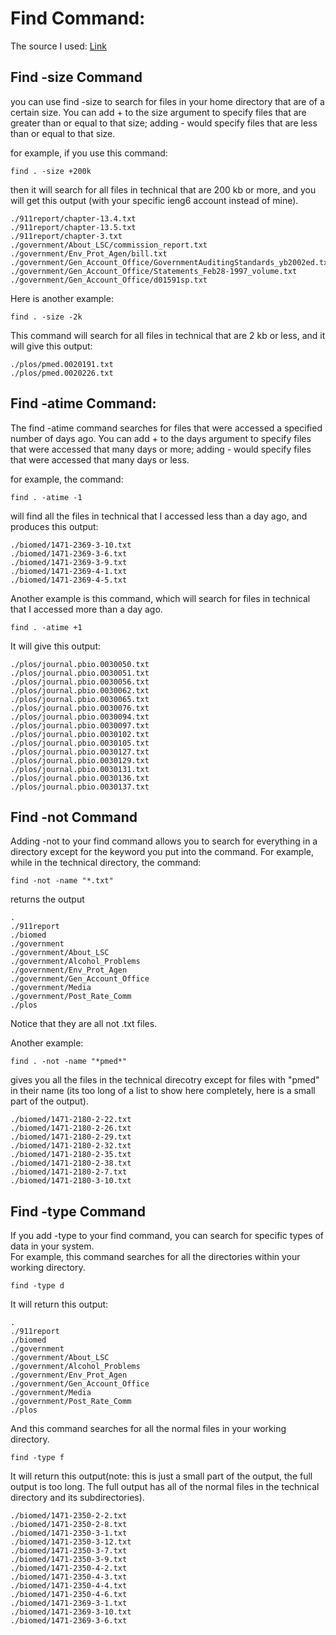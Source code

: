 # Find Command:


The source I used: [Link](https://www.hostinger.com/tutorials/how-to-use-find-and-locate-commands-in-linux/)

## Find -size Command
you can use find -size to search for files in your home directory that are of a certain size. You can add + to the size argument to specify files that are greater than or equal to that size; adding - would specify files that are less than or equal to that size.

for example, if you use this command:

```
find . -size +200k
```
then it will search for all files in technical that are 200 kb or more, and you will get this output (with your specific ieng6 account instead of mine).
```
./911report/chapter-13.4.txt
./911report/chapter-13.5.txt
./911report/chapter-3.txt
./government/About_LSC/commission_report.txt
./government/Env_Prot_Agen/bill.txt
./government/Gen_Account_Office/GovernmentAuditingStandards_yb2002ed.txt
./government/Gen_Account_Office/Statements_Feb28-1997_volume.txt
./government/Gen_Account_Office/d01591sp.txt
```

Here is another example:

```
find . -size -2k
```
This command will search for all files in technical that are 2 kb or less, and it will give this output:
```
./plos/pmed.0020191.txt
./plos/pmed.0020226.txt
```


## Find -atime Command:

The find -atime command searches for files that were accessed a specified number of days ago. You can add + to the days argument to specify files that were accessed that many days or more; adding - would specify files that were accessed that many days or less.

for example, the command:
```
find . -atime -1
```
will find all the files in technical that I accessed less than a day ago, and produces this output:
```
./biomed/1471-2369-3-10.txt
./biomed/1471-2369-3-6.txt
./biomed/1471-2369-3-9.txt
./biomed/1471-2369-4-1.txt
./biomed/1471-2369-4-5.txt
```
Another example is this command, which will search for files in technical that I accessed more than a day ago. 
```
find . -atime +1
```
It will give this output:
```
./plos/journal.pbio.0030050.txt
./plos/journal.pbio.0030051.txt
./plos/journal.pbio.0030056.txt
./plos/journal.pbio.0030062.txt
./plos/journal.pbio.0030065.txt
./plos/journal.pbio.0030076.txt
./plos/journal.pbio.0030094.txt
./plos/journal.pbio.0030097.txt
./plos/journal.pbio.0030102.txt
./plos/journal.pbio.0030105.txt
./plos/journal.pbio.0030127.txt
./plos/journal.pbio.0030129.txt
./plos/journal.pbio.0030131.txt
./plos/journal.pbio.0030136.txt
./plos/journal.pbio.0030137.txt
```

## Find -not Command

Adding -not to your find command allows you to search for everything in a directory except for the keyword you put into 
the command. For example, while in the technical directory, the command:
```
find -not -name "*.txt"
```
returns the output
```
.
./911report
./biomed
./government
./government/About_LSC
./government/Alcohol_Problems
./government/Env_Prot_Agen
./government/Gen_Account_Office
./government/Media
./government/Post_Rate_Comm
./plos
```
Notice that they are all not .txt files.

Another example:
```
find . -not -name "*pmed*"
```
gives you all the files in the technical direcotry except for files with "pmed" in their name (its too long of a list to show
here completely, here is a small part of the output).
```
./biomed/1471-2180-2-22.txt
./biomed/1471-2180-2-26.txt
./biomed/1471-2180-2-29.txt
./biomed/1471-2180-2-32.txt
./biomed/1471-2180-2-35.txt
./biomed/1471-2180-2-38.txt
./biomed/1471-2180-2-7.txt
./biomed/1471-2180-3-10.txt
```

## Find -type Command

If you add -type to your find command, you can search for specific types of data in your system. <br>
For example, this command searches for all the directories within your working directory.
```
find -type d
```
It will return this output:
```
.
./911report
./biomed
./government
./government/About_LSC
./government/Alcohol_Problems
./government/Env_Prot_Agen
./government/Gen_Account_Office
./government/Media
./government/Post_Rate_Comm
./plos
```
And this command searches for all the normal files in your working directory.
```
find -type f
```
It will return this output(note: this is just a small part of the output, the full output is too long. The full output has all of the normal files in the technical directory and its subdirectories).
```
./biomed/1471-2350-2-2.txt
./biomed/1471-2350-2-8.txt
./biomed/1471-2350-3-1.txt
./biomed/1471-2350-3-12.txt
./biomed/1471-2350-3-7.txt
./biomed/1471-2350-3-9.txt
./biomed/1471-2350-4-2.txt
./biomed/1471-2350-4-3.txt
./biomed/1471-2350-4-4.txt
./biomed/1471-2350-4-6.txt
./biomed/1471-2369-3-1.txt
./biomed/1471-2369-3-10.txt
./biomed/1471-2369-3-6.txt
```
